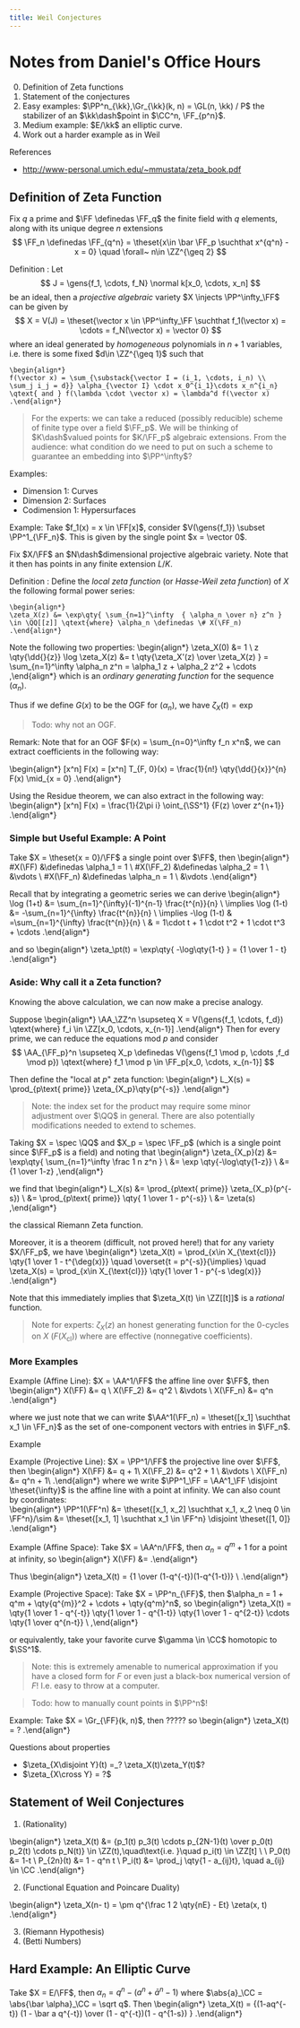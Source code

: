 ```yaml
---
title: Weil Conjectures
---
```


# Notes from Daniel's Office Hours

0. Definition of Zeta functions
0. Statement of the conjectures
2. Easy examples: $\PP^n_{\kk},\Gr_{\kk}(k, n) = \GL(n, \kk) / P$ the stabilizer of an $\kk\dash$point in $\CC^n, \FF_{p^n}$.
3. Medium example: $E/\kk$ an elliptic curve.
4. Work out a harder example as in Weil

References

- http://www-personal.umich.edu/~mmustata/zeta_book.pdf

## Definition of Zeta Function

Fix $q$ a prime and $\FF \definedas \FF_q$ the finite field with $q$ elements, along with its unique degree $n$ extensions 
$$
\FF_n \definedas \FF_{q^n} = \theset{x\in \bar \FF_p \suchthat x^{q^n} - x = 0} \quad \forall~ n\in \ZZ^{\geq 2}
$$ 

Definition
:  Let  
    $$
    J = \gens{f_1, \cdots, f_N} \normal k[x_0, \cdots, x_n]
    $$ 
    be an ideal, then a *projective algebraic* variety $X \injects \PP^\infty_\FF$ can be given by 
    $$
    X = V(J) = \theset{\vector x \in \PP^\infty_\FF \suchthat f_1(\vector x) = \cdots = f_N(\vector x) = \vector 0}
    $$ 
    where an ideal generated by *homogeneous* polynomials in $n+1$ variables, i.e. there is some fixed $d\in \ZZ^{\geq 1}$ such that 

    \begin{align*}
    f(\vector x) = \sum_{\substack{\vector I = (i_1, \cdots, i_n) \\ \sum_j i_j = d}} \alpha_{\vector I} \cdot x_0^{i_1}\cdots x_n^{i_n} 
    \qtext{ and } f(\lambda \cdot \vector x) = \lambda^d f(\vector x)
    .\end{align*}

> For the experts: we can take a reduced (possibly reducible) scheme of finite type over a field $\FF_p$.
> We will be thinking of $K\dash$valued points for $K/\FF_p$ algebraic extensions.
> From the audience: what condition do we need to put on such a scheme to guarantee an embedding into $\PP^\infty$?

Examples:

- Dimension 1: Curves
- Dimension 2: Surfaces
- Codimension 1: Hypersurfaces


Example:
Take $f_1(x) = x \in \FF[x]$, consider $V(\gens{f_1}) \subset \PP^1_{\FF_n}$.
This is given by the single point $x = \vector 0$.

Fix $X/\FF$ an $N\dash$dimensional projective algebraic variety. 
Note that it then has points in any finite extension $L/K$.

Definition
:   Define the *local zeta function* (or *Hasse-Weil zeta function*) of $X$ the following formal power series:

    \begin{align*}
    \zeta_X(z) &= \exp\qty{ \sum_{n=1}^\infty  { \alpha_n \over n} z^n } \in \QQ[[z]] \qtext{where} \alpha_n \definedas \# X(\FF_n)
    .\end{align*}


Note the following two properties:
\begin{align*}
\zeta_X(0) &= 1 \\
z \qty{\dd{}{z}} \log \zeta_X(z) &= t \qty{\zeta_X'(z) \over \zeta_X(z) } = \sum_{n=1}^\infty \alpha_n z^n = \alpha_1 z + \alpha_2 z^2 + \cdots
,\end{align*}
which is an *ordinary generating function* for the sequence $(\alpha_n)$.

Thus if we define $G(x)$ to be the OGF for $(\alpha_n)$, we have $\zeta_X(t) = \exp$

> Todo: why not an OGF.

Remark: 
Note that for an OGF $F(x) = \sum_{n=0}^\infty f_n x^n$, we can extract coefficients in the following way:

\begin{align*}
[x^n] F(x) = [x^n] T_{F, 0}(x) = \frac{1}{n!} \qty{\dd{}{x}}^{n} F(x) \mid_{x = 0}
.\end{align*}

Using the Residue theorem, we can also extract in the following way:
\begin{align*}
[x^n] F(x) = \frac{1}{2\pi i} \oint_{\SS^1} {F(z) \over z^{n+1}}
.\end{align*}

### Simple but Useful Example: A Point

Take $X = \theset{x = 0}/\FF$ a single point over $\FF$, then 
\begin{align*}
\#X(\FF) &\definedas \alpha_1 = 1 \\
\#X(\FF_2) &\definedas \alpha_2 = 1 \\
&\vdots \\
\#X(\FF_n) &\definedas \alpha_n = 1 \\
&\vdots
.\end{align*}

Recall that by integrating a geometric series we can derive
\begin{align*}
\log (1+t) 
&= \sum_{n=1}^{\infty}(-1)^{n-1} \frac{t^{n}}{n} \\
\implies \log (1-t) &= -\sum_{n=1}^{\infty} \frac{t^{n}}{n} \\
\implies -\log (1-t) 
& =\sum_{n=1}^{\infty} \frac{t^{n}}{n} \\
& = 1\cdot t + 1 \cdot t^2 + 1 \cdot t^3 + \cdots
.\end{align*}

and so 
\begin{align*}
\zeta_\pt(t) = \exp\qty{ -\log\qty{1-t} } = {1 \over 1 - t}
.\end{align*}


### Aside: Why call it a Zeta function?

Knowing the above calculation, we can now make a precise analogy.

Suppose
\begin{align*}
\AA_\ZZ^n \supseteq X = V(\gens{f_1, \cdots, f_d}) \qtext{where} f_i \in \ZZ[x_0, \cdots, x_{n-1}]
.\end{align*}
Then for every prime, we can reduce the equations mod $p$ and consider 
$$
\AA_{\FF_p}^n \supseteq X_p \definedas V(\gens{f_1 \mod p, \cdots ,f_d \mod p}) \qtext{where} f_1 \mod p \in \FF_p[x_0, \cdots, x_{n-1}]
$$

Then define the "local at $p$" zeta function:
\begin{align*}
L_X(s) = \prod_{p\text{ prime}} \zeta_{X_p}\qty{p^{-s}}
.\end{align*}

> Note: the index set for the product may require some minor adjustment over $\QQ$ in general.
> There are also potentially modifications needed to extend to schemes.

Taking $X = \spec \QQ$ and $X_p = \spec \FF_p$ (which is a single point since $\FF_p$ is a field) and noting that
\begin{align*}
\zeta_{X_p}(z) 
&= \exp\qty{ \sum_{n=1}^\infty \frac 1 n z^n } \\
&= \exp \qty{-\log\qty{1-z}} \\
&= {1 \over 1-z}
,\end{align*}

we find that
\begin{align*}
L_X(s) 
&= \prod_{p\text{ prime}} \zeta_{X_p}(p^{-s}) \\
&= \prod_{p\text{ prime}} \qty{ 1 \over 1 - p^{-s}} \\
&= \zeta(s)
,\end{align*}

the classical Riemann Zeta function.

Moreover, it is a theorem (difficult, not proved here!) that for any variety $X/\FF_p$, we have
\begin{align*}
\zeta_X(t) 
= \prod_{x\in X_{\text{cl}}} \qty{1 \over 1 - t^{\deg(x)}} 
\quad \overset{t = p^{-s}}{\implies} \quad
\zeta_X(s) = \prod_{x\in X_{\text{cl}}} \qty{1 \over 1 - p^{-s \deg(x)}} 
.\end{align*}

Note that this immediately implies that $\zeta_X(t) \in \ZZ[[t]]$ is a *rational* function.

> Note for experts: $\zeta_X(z)$ an honest generating function for the 0-cycles on $X$ ($F(X_{\text{cl}})$) where are effective (nonnegative coefficients).


### More Examples

Example (Affine Line):
$X = \AA^1/\FF$ the affine line over $\FF$, then
\begin{align*}
X(\FF) &= q \\
X(\FF_2) &= q^2 \\
&\vdots \\
X(\FF_n) &= q^n
.\end{align*}

where we just note that we can write $\AA^1(\FF_n) = \theset{[x_1] \suchthat x_1 \in \FF_n}$ as the set of one-component vectors with entries in $\FF_n$.

Example

Example (Projective Line):
$X = \PP^1/\FF$ the projective line over $\FF$, then
\begin{align*}
X(\FF) &= q + 1\\
X(\FF_2) &= q^2 + 1 \\
&\vdots \\
X(\FF_n) &= q^n + 1\\
.\end{align*}
where we write $\PP^1_\FF = \AA^1_\FF \disjoint \theset{\infty}$ is the affine line with a point at infinity.
We can also count by coordinates: \
\begin{align*}
\PP^1(\FF^n) 
&= \theset{[x_1, x_2] \suchthat x_1, x_2 \neq 0 \in \FF^n}/\sim 
&= \theset{[x_1, 1] \suchthat x_1 \in \FF^n} \disjoint \theset{[1, 0]}
.\end{align*}


Example (Affine Space):
Take $X = \AA^n/\FF$, then $\alpha_n = q^m + 1$ for a point at infinity, so
\begin{align*}
X(\FF) &= 
.\end{align*}

Thus
\begin{align*}
\zeta_X(t) = {1 \over (1-q^{-t})(1-q^{1-t})} \\ 
.\end{align*}


Example (Projective Space):
Take $X = \PP^n_{\FF}$, then $\alpha_n = 1 + q^m + \qty{q^{m}}^2 + \cdots + \qty{q^m}^n$, so
\begin{align*}
\zeta_X(t) = \qty{1 \over 1 - q^{-t}} \qty{1 \over 1 - q^{1-t}} \qty{1 \over 1 - q^{2-t}} \cdots \qty{1 \over q^{n-t}}   \\ 
,\end{align*}

or equivalently, take your favorite curve $\gamma \in \CC$ homotopic to $\SS^1$.

> Note: this is extremely amenable to numerical approximation if you have a closed form for $F$ or even just a black-box numerical version of $F$! I.e. easy to throw at a computer.

> Todo: how to manually count points in $\PP^n$!


Example:
Take $X = \Gr_{\FF}(k, n)$, then ????? so
\begin{align*}
\zeta_X(t) = ? 
.\end{align*}


Questions about properties

- $\zeta_{X\disjoint Y}(t) =_? \zeta_X(t)\zeta_Y(t)$?
- $\zeta_{X\cross Y} = ?$

## Statement of Weil Conjectures

1. (Rationality) 

\begin{align*}
\zeta_X(t) &= 
{p_1(t) p_3(t) \cdots p_{2N-1}(t) 
\over 
p_0(t) p_2(t) \cdots p_N(t)} \in \ZZ(t),\quad\text{i.e. }\quad p_i(t) \in \ZZ[t] \\ \\
P_0(t) &= 1-t \\
P_{2n}(t) &= 1 - q^n t \\
P_i(t) &= \prod_j \qty{1 - a_{ij}t}, \quad a_{ij} \in \CC
.\end{align*}

2. (Functional Equation and Poincare Duality)

\begin{align*}
\zeta_X(n- t) = \pm q^{\frac 1 2 \qty{nE} - Et} \zeta(x, t)
.\end{align*}

3. (Riemann Hypothesis)
4. (Betti Numbers)

## Hard Example: An Elliptic Curve

Take $X = E/\FF$, then $\alpha_n = q^n - (a^n + \bar a^n - 1)$ where $\abs{a}_\CC = \abs{\bar \alpha}_\CC = \sqrt q$.
Then
\begin{align*}
\zeta_X(t) = {(1-aq^{-t}) (1 - \bar a q^{-t}) \over (1 - q^{-t})(1 - q^{1-s}) }
.\end{align*}
